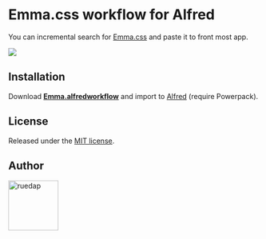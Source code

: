 # Emma.css workflow for Alfred

You can incremental search for [Emma.css](https://github.com/ruedap/emma.css)
and paste it to front most app.

![](http://ruedap.github.io/alfred-emma-css-workflow/assets/cap.png)

## Installation

Download
**[Emma.alfredworkflow](https://github.com/ruedap/alfred-emma-css-workflow/releases)**
and import to [Alfred](http://www.alfredapp.com/) (require Powerpack).

## License

Released under the
[MIT license](https://github.com/ruedap/alfred-emma-css-workflow/blob/master/LICENSE.md).

## Author

<a href="https://github.com/ruedap"><img src="https://avatars.githubusercontent.com/u/289671?v=3&s=300" alt="ruedap" title="ruedap" width="100" height="100"></a>
